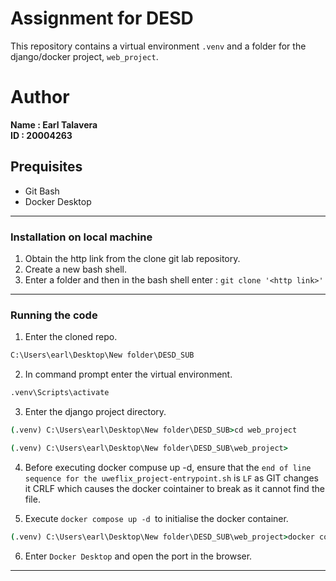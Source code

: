 # Assignment for DESD


This repository contains a virtual environment ```.venv``` and a folder for the django/docker project, ```web_project```.

# Author
<b> Name : Earl Talavera </b> <br/>
<b> ID : 20004263 </b>

## Prequisites
- Git Bash
- Docker Desktop

---

### Installation on local machine
1. Obtain the http link from the clone git lab repository.
2. Create a new bash shell.
3. Enter a folder and then in the bash shell enter : ```git clone '<http link>' ```

---

### Running the code
1. Enter the cloned repo.
```cmd
C:\Users\earl\Desktop\New folder\DESD_SUB
```
2. In command prompt enter the virtual environment.
```cmd
.venv\Scripts\activate
```
3. Enter the django project directory.
```cmd
(.venv) C:\Users\earl\Desktop\New folder\DESD_SUB>cd web_project

(.venv) C:\Users\earl\Desktop\New folder\DESD_SUB\web_project>
```
4. Before executing docker compuse up -d, ensure that the ```end of line sequence for the uweflix_project-entrypoint.sh``` is ```LF``` as GIT changes it CRLF which causes the docker cointainer to break as it cannot find the file.

5. Execute ```docker compose up -d ```to initialise the docker container.
```cmd
(.venv) C:\Users\earl\Desktop\New folder\DESD_SUB\web_project>docker compose up -d
```

6. Enter ```Docker Desktop``` and open the port in the browser.

---
